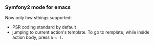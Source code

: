 ### Symfony2 mode for emacs ###

Now only tow sthings supported:

  - PSR coding standard by default
  - jumping to current action's template. To go to remplate, while inside action body, press `A-s t`.
